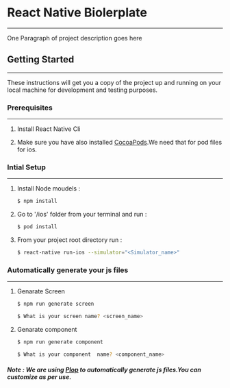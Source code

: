 # React Native Biolerplate
---
One Paragraph of project description goes here

## Getting Started
---
These instructions will get you a copy of the project up and running on your local machine for development and testing purposes.


### Prerequisites
---

1. Install React Native Cli

2. Make sure you have also installed [CocoaPods](https://guides.cocoapods.org/using/getting-started.html).We need that      for pod files for ios.

### Intial Setup
---
1. Install Node moudels :

    ```sh
    $ npm install
    ```

2. Go to '/ios' folder from your terminal and run :

    ```sh
    $ pod install
    ```

3. From your project root directory run :

    ```sh
    $ react-native run-ios --simulator="<Simulator_name>"
    ```  

### Automatically generate your js files
---

1. Genarate Screen

    ```sh
    $ npm run generate screen

    $ What is your screen name? <screen_name>
    ```

1. Genarate component

    ```sh
    $ npm run generate component

    $ What is your component  name? <component_name>
    ```

##### Note : We are using [Plop](https://plopjs.com/ "Plop") to automatically generate js files.You can customize as per use.